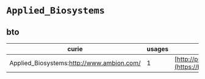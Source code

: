 # `Applied_Biosystems`

## bto

| curie                                     |   usages | nodes                                                                                                           |
|-------------------------------------------|----------|-----------------------------------------------------------------------------------------------------------------|
| Applied_Biosystems:http://www.ambion.com/ |        1 | [http://purl.obolibrary.org/obo/BTO:0003741](https://bioregistry.io/http://purl.obolibrary.org/obo/BTO:0003741) |
